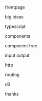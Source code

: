 frontpage

big ideas

typescript

components

component tree

input output

http

routing

d3

thanks



